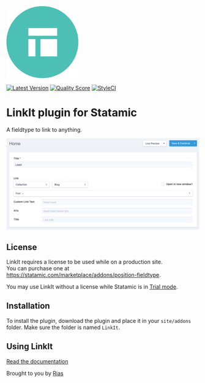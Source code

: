![Icon](icon.svg)

[![Latest Version](https://img.shields.io/github/release/rias500/statamic-linkit.svg?style=flat-square)](https://github.com/rias500/statamic-linkit/releases)
[![Quality Score](https://img.shields.io/scrutinizer/g/rias500/statamic-linkit.svg?style=flat-square)](https://scrutinizer-ci.com/g/rias500/statamic-linkit)
[![StyleCI](https://styleci.io/repos/181859139/shield)](https://styleci.io/repos/181859139)

# LinkIt plugin for Statamic

A fieldtype to link to anything.

![Screenshot](https://github.com/Rias500/statamic-linkit/raw/master/resources/assets/img/screenshot.png)

## License

LinkIt requires a license to be used while on a production site.  
You can purchase one at https://statamic.com/marketplace/addons/position-fieldtype.

You may use LinkIt without a license while Statamic is in [Trial mode](https://docs.statamic.com/knowledge-base/trial-mode).

## Installation

To install the plugin, download the plugin and place it in your `site/addons` folder. Make sure the folder is named `LinkIt`.

## Using LinkIt

[Read the documentation](https://github.com/Rias500/statamic-linkit/blob/master/DOCUMENTATION.md)

Brought to you by [Rias](https://rias.be)
